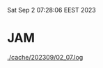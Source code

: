 Sat Sep  2 07:28:06 EEST 2023
# JAM
<a href='./cache/202309/02_07.log'>./cache/202309/02_07.log</a>

